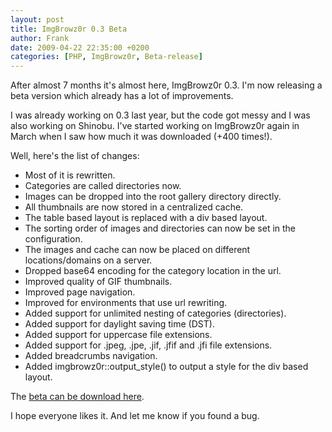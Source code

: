```yaml
---
layout: post
title: ImgBrowz0r 0.3 Beta
author: Frank
date: 2009-04-22 22:35:00 +0200
categories: [PHP, ImgBrowz0r, Beta-release]
---
```


After almost 7 months it's almost here, ImgBrowz0r 0.3. I'm now releasing a beta
version which already has a lot of improvements.

I was already working on 0.3 last year, but the code got messy and I was also
working on Shinobu. I've started working on ImgBrowz0r again in March when I saw
how much it was downloaded (+400 times!).

Well, here's the list of changes:

 * Most of it is rewritten.
 * Categories are called directories now.
 * Images can be dropped into the root gallery directory directly.
 * All thumbnails are now stored in a centralized cache.
 * The table based layout is replaced with a div based layout.
 * The sorting order of images and directories can now be set in the configuration.
 * The images and cache can now be placed on different locations/domains on a server.
 * Dropped base64 encoding for the category location in the url.
 * Improved quality of GIF thumbnails.
 * Improved page navigation.
 * Improved for environments that use url rewriting.
 * Added support for unlimited nesting of categories (directories).
 * Added support for daylight saving time (DST).
 * Added support for uppercase file extensions.
 * Added support for .jpeg, .jpe, .jif, .jfif and .jfi file extensions.
 * Added breadcrumbs navigation.
 * Added imgbrowz0r::output_style() to output a style for the div based layout.

The [beta can be download here](http://github.com/FSX/imgbrowz0r/downloads).

I hope everyone likes it. And let me know if you found a bug.
